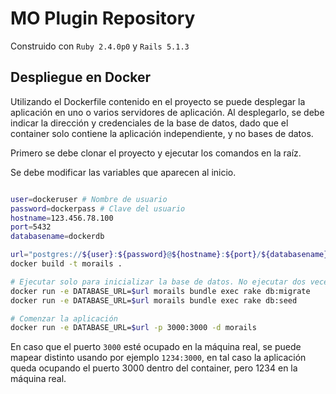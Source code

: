 # MO Plugin Repository

Construido con `Ruby 2.4.0p0` y `Rails 5.1.3`


## Despliegue en Docker

Utilizando el Dockerfile contenido en el proyecto se puede desplegar la aplicación en uno o varios servidores de aplicación. Al desplegarlo, se debe indicar la dirección y credenciales de la base de datos, dado que el container solo contiene la aplicación independiente, y no bases de datos.

Primero se debe clonar el proyecto y ejecutar los comandos en la raíz.

Se debe modificar las variables que aparecen al inicio.

```bash

user=dockeruser # Nombre de usuario
password=dockerpass # Clave del usuario
hostname=123.456.78.100
port=5432
databasename=dockerdb

url="postgres://${user}:${password}@${hostname}:${port}/${databasename}"
docker build -t morails .

# Ejecutar solo para inicializar la base de datos. No ejecutar dos veces
docker run -e DATABASE_URL=$url morails bundle exec rake db:migrate
docker run -e DATABASE_URL=$url morails bundle exec rake db:seed

# Comenzar la aplicación
docker run -e DATABASE_URL=$url -p 3000:3000 -d morails
```


En caso que el puerto `3000` esté ocupado en la máquina real, se puede mapear distinto usando por ejemplo `1234:3000`, en tal caso la aplicación queda ocupando el puerto 3000 dentro del container, pero 1234 en la máquina real.
